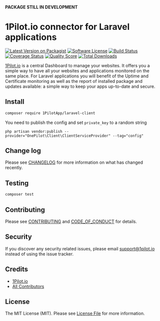 **PACKAGE STILL IN DEVELOPMENT**

# 1Pilot.io connector for Laravel applications

[![Latest Version on Packagist][ico-version]][link-packagist]
[![Software License][ico-license]](LICENSE.md)
[![Build Status][ico-travis]][link-travis]
[![Coverage Status][ico-scrutinizer]][link-scrutinizer]
[![Quality Score][ico-code-quality]][link-code-quality]
[![Total Downloads][ico-downloads]][link-downloads]

[1Pilot.io](1pilot.io) is a central Dashboard to manage your websites. It offers you a simple way to have all your websites
and applications monitored on the same place. For Laravel applications you will benefit of the Uptime and Certificate 
monitoring as well as the report of installed package and updates available: a simple way to keep your apps up-to-date
and secure.

## Install

``` bash
composer require 1PilotApp/laravel-client
```

You need to publish the config and set `private_key` to a random string
```
php artisan vendor:publish --provider="OnePilot\Client\ClientServiceProvider" --tag="config"
```

## Change log

Please see [CHANGELOG](CHANGELOG.md) for more information on what has changed recently.

## Testing

``` bash
composer test
```

## Contributing

Please see [CONTRIBUTING](CONTRIBUTING.md) and [CODE_OF_CONDUCT](CODE_OF_CONDUCT.md) for details.

## Security

If you discover any security related issues, please email support@1pilot.io instead of using the issue tracker.

## Credits

- [1Pilot.io][link-author]
- [All Contributors][link-contributors]

## License

The MIT License (MIT). Please see [License File](LICENSE.md) for more information.

[ico-version]: https://img.shields.io/packagist/v/1PilotApp/laravel-client.svg?style=flat-square
[ico-license]: https://img.shields.io/badge/license-MIT-brightgreen.svg?style=flat-square
[ico-travis]: https://img.shields.io/travis/1PilotApp/laravel-client/master.svg?style=flat-square
[ico-scrutinizer]: https://img.shields.io/scrutinizer/coverage/g/1PilotApp/laravel-client.svg?style=flat-square
[ico-code-quality]: https://img.shields.io/scrutinizer/g/1PilotApp/laravel-client.svg?style=flat-square
[ico-downloads]: https://img.shields.io/packagist/dt/1PilotApp/laravel-client.svg?style=flat-square

[link-packagist]: https://packagist.org/packages/1PilotApp/laravel-client
[link-travis]: https://travis-ci.org/1PilotApp/laravel-client
[link-scrutinizer]: https://scrutinizer-ci.com/g/1PilotApp/laravel-client/code-structure
[link-code-quality]: https://scrutinizer-ci.com/g/1PilotApp/laravel-client
[link-downloads]: https://packagist.org/packages/1PilotApp/laravel-client
[link-author]: https://github.com/1PilotApp
[link-contributors]: ../../contributors
